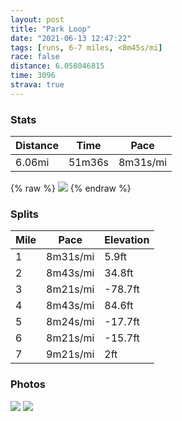 ```yaml
---
layout: post
title: "Park Loop"
date: "2021-06-13 12:47:22"
tags: [runs, 6-7 miles, <8m45s/mi]
race: false
distance: 6.058046815
time: 3096
strava: true
---
```


### Stats

| Distance | Time | Pace |
|----------|------|------|
|6.06mi|51m36s|8m31s/mi|

{% raw %}
<img src='https://maps.googleapis.com/maps/api/staticmap?maptype=roadmap&path=enc:inywF`|obMVi@JK\m@Xw@Po@Fq@@i@Es@_@k@g@_@g@Q{AgAgDkBm@i@QKo@o@Wa@Uk@Ka@Eg@Ak@Le@BWRo@f@sB@iAUeAUo@o@aA}Au@e@[i@e@g@}@g@wAYo@y@oAYKWWeBs@IGc@K{@@e@TKN}@\uADe@K}AoAe@k@Yk@UYYkAAM]a@Wg@GEu@Oi@Jm@GyAi@sAOaAYg@]sCkAEMWWm@c@UWeA_BEOWYa@[qFsCaAw@i@u@u@gDIcBP{AF_BCs@GU[y@m@m@_@Sw@k@OCmA}@kAm@wAmAaDuBiCqAu@i@QWSMQUq@g@eAe@u@e@a@]q@EsAJc@?e@Cy@SgAGa@F{@`@c@d@_@Ra@Fe@Ao@Ig@Qy@i@SW]Ug@i@MSe@a@U]s@q@OWKEqA_Bw@u@i@M{ANsCI{Bk@y@]OOWm@[g@So@GI[cAWWa@Kc@N[\KXAR@h@Db@Pf@`AjBDh@Kn@Ud@[V[HY?]EWi@S[YSc@u@c@YOEi@k@WO{Ak@WGe@Fg@PaA`Ag@z@m@pA]nAKrAMl@?p@InASh@I\Bj@RjA`@d@ZLh@?b@Fd@QP[PWDa@N_AFs@V]^]f@QrBC\KZWb@Qn@Af@P|@x@nAnBn@nCX`Bh@l@r@R`@Dh@X^d@^lALt@Dh@Jz@bA~B|@v@NFnAx@v@ZLJ\Hv@ZH?|@l@|@r@Z^r@zATz@P^|@d@d@Ld@BjAOx@JhAx@b@fAj@bDb@rATh@Zb@t@|@n@n@b@Vz@\lAf@ZFd@?lAK^Ix@Wf@Uf@Gd@Ob@?RDl@Tj@X`@ZjAjAx@bAVb@j@jAZz@d@j@`@TdANxCEx@Jf@T\f@VVt@~AhAlBXVV`@PJX`@\T~@bAXTX^rAxBVn@Zd@Nd@b@h@Xd@VPd@Pb@HdEAZI|@Kb@?rBd@XVTj@JbA\zATb@~@`AZThB|@\F`@L^VpAl@jAXjAh@b@Vd@h@`@j@p@zAz@nAZVt@jA^XlAt@X^fAx@F?h@X`@?b@QpAy@Xe@x@gB&key=AIzaSyC1MId7bFpkLXNAaYhBSTb8jLyiSqzbDtM&size=800x800&markers=color:yellow|label:S|40.76789,-73.97841&markers=color:green|label:F|40.76787000000001,-73.97872000000004'>
{% endraw %}

### Splits

| Mile | Pace | Elevation |
|------|------|-----------|
|1|8m31s/mi|5.9ft|
|2|8m43s/mi|34.8ft|
|3|8m21s/mi|-78.7ft|
|4|8m43s/mi|84.6ft|
|5|8m24s/mi|-17.7ft|
|6|8m21s/mi|-15.7ft|
|7|9m21s/mi|2ft|

### Photos
<img src='https://dgtzuqphqg23d.cloudfront.net/MqvyWauFYpU3MVZc_d0LplAWEtNI4rfBDG-jmW6ec_g-576x768.jpg'>

<img src='https://dgtzuqphqg23d.cloudfront.net/x-LYBkRIkZhC6euREjPfpqEi77WmvTbrdgkfuC7pMWU-576x768.jpg'>
